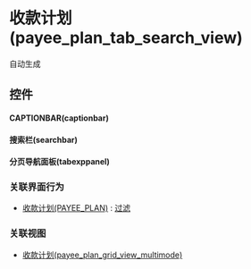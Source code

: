 # 收款计划(payee_plan_tab_search_view)  <!-- {docsify-ignore-all} -->


自动生成



## 控件
#### CAPTIONBAR(captionbar)
#### 搜索栏(searchbar)
#### 分页导航面板(tabexppanel)


### 关联界面行为
  * [收款计划(PAYEE_PLAN)](module/crm/payee_plan) : [过滤](module/crm/payee_plan#界面行为)

### 关联视图
  * [收款计划(payee_plan_grid_view_multimode)](app/view/payee_plan_grid_view_multimode)

<script>
 const { createApp } = Vue
  createApp({
    data() {
      return {

      }
    }
  }).use(ElementPlus).mount('#app')
</script>
